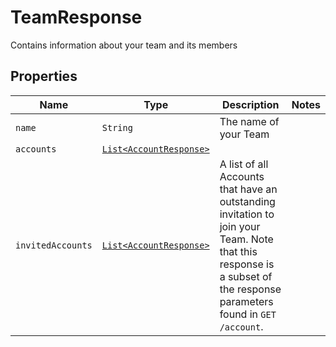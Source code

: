

# TeamResponse

Contains information about your team and its members

## Properties

Name | Type | Description | Notes
------------ | ------------- | ------------- | -------------
| `name` | ```String``` |  The name of your Team  |  |
| `accounts` | [```List<AccountResponse>```](AccountResponse.md) |    |  |
| `invitedAccounts` | [```List<AccountResponse>```](AccountResponse.md) |  A list of all Accounts that have an outstanding invitation to join your Team. Note that this response is a subset of the response parameters found in `GET /account`.  |  |



